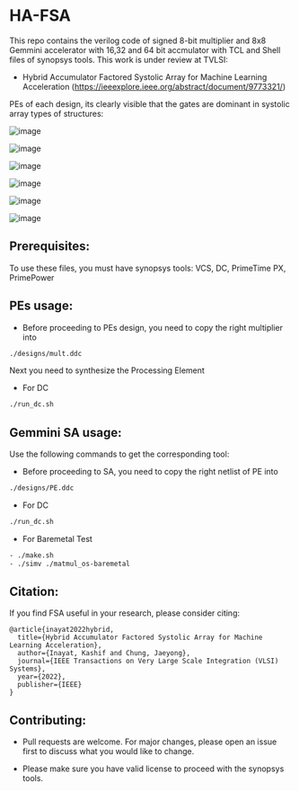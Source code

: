 # HA-FSA

This repo contains the verilog code of signed 8-bit multiplier and 8x8 Gemmini accelerator with 16,32 and 64 bit accmulator with TCL and Shell files of synopsys tools. This work is under review at TVLSI:

- Hybrid Accumulator Factored Systolic Array for Machine Learning Acceleration (https://ieeexplore.ieee.org/abstract/document/9773321/)

PEs of each design, its clearly visible that the gates are dominant in systolic array types of structures:

![image](https://user-images.githubusercontent.com/26200848/203887340-fa73e941-0fa9-4c10-ad91-7a2028dfc6ce.png)

![image](https://user-images.githubusercontent.com/26200848/203887351-d8443696-8457-4ac8-a43e-45bbf3f9b012.png)


![image](https://user-images.githubusercontent.com/26200848/203887362-32ab0d50-369a-417f-ab05-7786d4c64a93.png)



![image](https://user-images.githubusercontent.com/26200848/203887373-c6814efa-04b5-4efc-90fe-258540c7e5c2.png)

![image](https://user-images.githubusercontent.com/26200848/203887381-3833ca26-78f0-4780-b278-0d5e1da722f2.png)

![image](https://user-images.githubusercontent.com/26200848/203887392-bbf1ac9e-d2d1-4e43-ab1b-f0e9c290a492.png)


## Prerequisites:
To use these files, you must have synopsys tools:  VCS, DC, PrimeTime PX, PrimePower

## PEs usage:
- Before proceeding to PEs design, you need to copy the right multiplier into  
```bash
./designs/mult.ddc
```
Next you need to synthesize the Processing Element

- For DC
```bash
./run_dc.sh
```

## Gemmini SA usage:
Use the following commands to get the corresponding tool:

- Before proceeding to SA, you need to copy the right netlist of PE into 

```bash
./designs/PE.ddc
```

- For DC
```bash
./run_dc.sh  
```
- For Baremetal Test
```bash
- ./make.sh
- ./simv ./matmul_os-baremetal 
```


## Citation:
If you find FSA useful in your research, please consider citing:
```
@article{inayat2022hybrid,
  title={Hybrid Accumulator Factored Systolic Array for Machine Learning Acceleration},
  author={Inayat, Kashif and Chung, Jaeyong},
  journal={IEEE Transactions on Very Large Scale Integration (VLSI) Systems},
  year={2022},
  publisher={IEEE}
}
```

## Contributing:
- Pull requests are welcome. For major changes, please open an issue first to discuss what you would like to change.

- Please make sure you have valid license to proceed with the synopsys tools.
